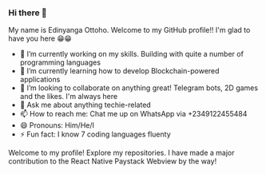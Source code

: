 ### Hi there 👋
My name is Edinyanga Ottoho. Welcome to my GitHub profile!! I'm glad to have you here 😁😁
- 🔭 I’m currently working on my skills. Building with quite a number of programming languages
- 🌱 I’m currently learning how to develop Blockchain-powered applications
- 👯 I’m looking to collaborate on anything great! Telegram bots, 2D games and the likes. I'm always here
- 💬 Ask me about anything techie-related
- 📫 How to reach me: Chat me up on WhatsApp via +2349122455484
- 😄 Pronouns: Him/He/I
- ⚡ Fun fact: I know 7 coding languages fluenty

Welcome to my profile! Explore my repositories. I have made a major contribution to the React Native Paystack Webview by the way!
